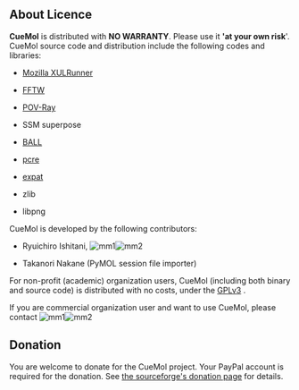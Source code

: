 ## About Licence
**CueMol** is distributed with **NO WARRANTY**.
Please use it **'at your own risk**'.
CueMol source code and distribution include the following codes and libraries:

-  [Mozilla XULRunner](../en/https://developer.mozilla.org/ja/docs/XULRunner)

-  [FFTW](http://www.fftw.org)

-  [POV-Ray](http://www.povray.org)

-  SSM superpose

-  [BALL](http://www.ball-project.org/)

-  [pcre](http://www.pcre.org)

-  [expat](http://expat.sourceforge.net/)

-  zlib

-  libpng

CueMol is developed by the following contributors:

-  Ryuichiro Ishitani, ![mm1](../assets/images/Licence/mm1.png)![mm2](../assets/images/Licence/mm2.png)

-  Takanori Nakane (PyMOL session file importer)

For non-profit (academic) organization users,
CueMol (including both binary and source code) is distributed with no costs,
under the [GPLv3](http://opensource.org/licenses/GPL-3.0) .

If you are commercial organization user and want to use CueMol,
please contact
![mm1](../assets/images/Licence/mm1.png)![mm2](../assets/images/Licence/mm2.png)

## Donation

You are welcome to donate for the CueMol project.
Your PayPal account is required for the donation.
See [the sourceforge's donation page](../donate/group_id=103302) for details.
